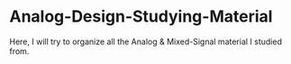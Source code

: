 # Analog-Design-Studying-Material
Here, I will try to organize all the Analog &amp; Mixed-Signal material I studied from.
